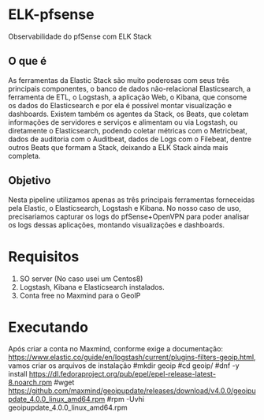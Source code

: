 # ELK-pfsense
Observabilidade do pfSense com ELK Stack

## O que é
As ferramentas da Elastic Stack são muito poderosas com seus três principais componentes, o banco de dados não-relacional Elasticsearch, a ferramenta de ETL, o Logstash, a aplicação Web, o Kibana, que consome os dados do Elasticsearch e por ela é possível montar visualização e dashboards. Existem também os agentes da Stack, os Beats, que coletam informações de servidores e serviços e alimentam ou via Logstash, ou diretamente o Elasticsearch, podendo coletar métricas com o Metricbeat, dados de auditoria com o Auditbeat, dados de Logs com o Filebeat, dentre outros Beats que formam a Stack, deixando a ELK Stack ainda mais completa.

## Objetivo
Nesta pipeline utilizamos apenas as três principais ferramentas forneceidas pela Elastic, o Elasticsearch, Logstash e Kibana. No nosso caso de uso, precisariamos capturar os logs do pfSense+OpenVPN para poder analisar os logs dessas aplicações, montando visualizações e dashboards. 

# Requisitos
1. SO server (No caso usei um Centos8)
2. Logstash, Kibana e Elasticsearch instalados.
3. Conta free no Maxmind para o GeoIP

# Executando
Após criar a conta no Maxmind, conforme exige a documentação: https://www.elastic.co/guide/en/logstash/current/plugins-filters-geoip.html, vamos criar os arquivos de instalação
#mkdir geoip
#cd geoip/
#dnf -y install https://dl.fedoraproject.org/pub/epel/epel-release-latest-8.noarch.rpm 
#wget https://github.com/maxmind/geoipupdate/releases/download/v4.0.0/geoipupdate_4.0.0_linux_amd64.rpm 
#rpm -Uvhi geoipupdate_4.0.0_linux_amd64.rpm 

